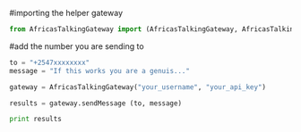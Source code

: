 #importing the helper gateway
```python
from AfricasTalkingGateway import (AfricasTalkingGateway, AfricasTalkingGatewayException)

```
#add the number you are sending to

```python
to = "+2547xxxxxxxx"
message = "If this works you are a genuis..."

gateway = AfricasTalkingGateway("your_username", "your_api_key")

results = gateway.sendMessage (to, message)

print results

```
